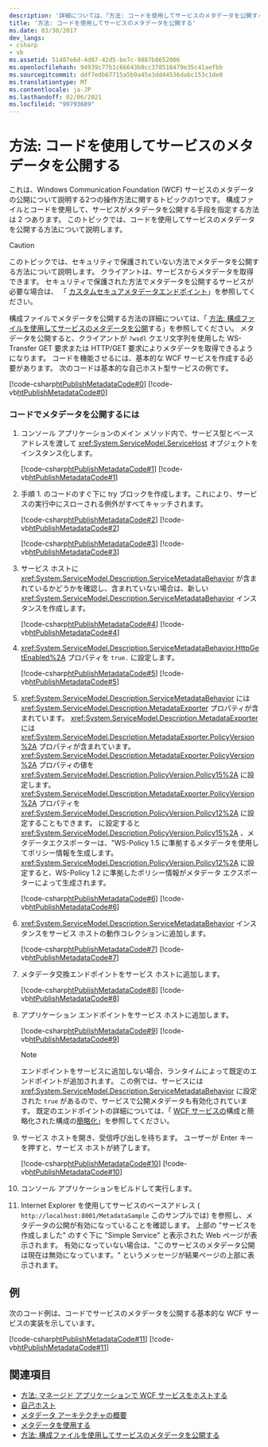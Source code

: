 ```yaml
---
description: '詳細については、「方法: コードを使用してサービスのメタデータを公開する」を参照してください。'
title: '方法: コードを使用してサービスのメタデータを公開する'
ms.date: 03/30/2017
dev_langs:
- csharp
- vb
ms.assetid: 51407e6d-4d87-42d5-be7c-9887b8652006
ms.openlocfilehash: 94939c77b1c66643b0cc378516479e35c41aefbb
ms.sourcegitcommit: ddf7edb67715a5b9a45e3dd44536dabc153c1de0
ms.translationtype: MT
ms.contentlocale: ja-JP
ms.lasthandoff: 02/06/2021
ms.locfileid: "99793689"
---
```

# <a name="how-to-publish-metadata-for-a-service-using-code"></a>方法: コードを使用してサービスのメタデータを公開する

これは、Windows Communication Foundation (WCF) サービスのメタデータの公開について説明する2つの操作方法に関するトピックの1つです。 構成ファイルとコードを使用して、サービスがメタデータを公開する手段を指定する方法は 2 つあります。 このトピックでは、コードを使用してサービスのメタデータを公開する方法について説明します。  
  
> [!CAUTION]
> このトピックでは、セキュリティで保護されていない方法でメタデータを公開する方法について説明します。 クライアントは、サービスからメタデータを取得できます。 セキュリティで保護された方法でメタデータを公開するサービスが必要な場合は、 「 [カスタムセキュアメタデータエンドポイント](../samples/custom-secure-metadata-endpoint.md)」を参照してください。  
  
 構成ファイルでメタデータを公開する方法の詳細については、「 [方法: 構成ファイルを使用してサービスのメタデータを公開](how-to-publish-metadata-for-a-service-using-a-configuration-file.md)する」を参照してください。 メタデータを公開すると、クライアントが `?wsdl` クエリ文字列を使用した WS-Transfer GET 要求または HTTP/GET 要求によりメタデータを取得できるようになります。 コードを機能させるには、基本的な WCF サービスを作成する必要があります。 次のコードは基本的な自己ホスト型サービスの例です。  
  
 [!code-csharp[htPublishMetadataCode#0](../../../../samples/snippets/csharp/VS_Snippets_CFX/htpublishmetadatacode/cs/program.cs#0)]
 [!code-vb[htPublishMetadataCode#0](../../../../samples/snippets/visualbasic/VS_Snippets_CFX/htpublishmetadatacode/vb/program.vb#0)]  
  
### <a name="to-publish-metadata-in-code"></a>コードでメタデータを公開するには  
  
1. コンソール アプリケーションのメイン メソッド内で、サービス型とベース アドレスを渡して <xref:System.ServiceModel.ServiceHost> オブジェクトをインスタンス化します。  
  
     [!code-csharp[htPublishMetadataCode#1](../../../../samples/snippets/csharp/VS_Snippets_CFX/htpublishmetadatacode/cs/program.cs#1)]
     [!code-vb[htPublishMetadataCode#1](../../../../samples/snippets/visualbasic/VS_Snippets_CFX/htpublishmetadatacode/vb/program.vb#1)]  
  
2. 手順 1. のコードのすぐ下に try ブロックを作成します。これにより、サービスの実行中にスローされる例外がすべてキャッチされます。  
  
     [!code-csharp[htPublishMetadataCode#2](../../../../samples/snippets/csharp/VS_Snippets_CFX/htpublishmetadatacode/cs/program.cs#2)]
     [!code-vb[htPublishMetadataCode#2](../../../../samples/snippets/visualbasic/VS_Snippets_CFX/htpublishmetadatacode/vb/program.vb#2)]  
  
     [!code-csharp[htPublishMetadataCode#3](../../../../samples/snippets/csharp/VS_Snippets_CFX/htpublishmetadatacode/cs/program.cs#3)]
     [!code-vb[htPublishMetadataCode#3](../../../../samples/snippets/visualbasic/VS_Snippets_CFX/htpublishmetadatacode/vb/program.vb#3)]  
  
3. サービス ホストに <xref:System.ServiceModel.Description.ServiceMetadataBehavior> が含まれているかどうかを確認し、含まれていない場合は、新しい <xref:System.ServiceModel.Description.ServiceMetadataBehavior> インスタンスを作成します。  
  
     [!code-csharp[htPublishMetadataCode#4](../../../../samples/snippets/csharp/VS_Snippets_CFX/htpublishmetadatacode/cs/program.cs#4)]
     [!code-vb[htPublishMetadataCode#4](../../../../samples/snippets/visualbasic/VS_Snippets_CFX/htpublishmetadatacode/vb/program.vb#4)]  
  
4. <xref:System.ServiceModel.Description.ServiceMetadataBehavior.HttpGetEnabled%2A> プロパティを `true.` に設定します。  
  
     [!code-csharp[htPublishMetadataCode#5](../../../../samples/snippets/csharp/VS_Snippets_CFX/htpublishmetadatacode/cs/program.cs#5)]
     [!code-vb[htPublishMetadataCode#5](../../../../samples/snippets/visualbasic/VS_Snippets_CFX/htpublishmetadatacode/vb/program.vb#5)]  
  
5. <xref:System.ServiceModel.Description.ServiceMetadataBehavior> には <xref:System.ServiceModel.Description.MetadataExporter> プロパティが含まれています。 <xref:System.ServiceModel.Description.MetadataExporter> には <xref:System.ServiceModel.Description.MetadataExporter.PolicyVersion%2A> プロパティが含まれています。 <xref:System.ServiceModel.Description.MetadataExporter.PolicyVersion%2A> プロパティの値を <xref:System.ServiceModel.Description.PolicyVersion.Policy15%2A> に設定します。 <xref:System.ServiceModel.Description.MetadataExporter.PolicyVersion%2A> プロパティを <xref:System.ServiceModel.Description.PolicyVersion.Policy12%2A> に設定することもできます。 に設定すると <xref:System.ServiceModel.Description.PolicyVersion.Policy15%2A> 、メタデータエクスポーターは、"WS-Policy 1.5 に準拠するメタデータを使用してポリシー情報を生成します。 <xref:System.ServiceModel.Description.PolicyVersion.Policy12%2A> に設定すると、WS-Policy 1.2 に準拠したポリシー情報がメタデータ エクスポーターによって生成されます。  
  
     [!code-csharp[htPublishMetadataCode#6](../../../../samples/snippets/csharp/VS_Snippets_CFX/htpublishmetadatacode/cs/program.cs#6)]
     [!code-vb[htPublishMetadataCode#6](../../../../samples/snippets/visualbasic/VS_Snippets_CFX/htpublishmetadatacode/vb/program.vb#6)]  
  
6. <xref:System.ServiceModel.Description.ServiceMetadataBehavior> インスタンスをサービス ホストの動作コレクションに追加します。  
  
     [!code-csharp[htPublishMetadataCode#7](../../../../samples/snippets/csharp/VS_Snippets_CFX/htpublishmetadatacode/cs/program.cs#7)]
     [!code-vb[htPublishMetadataCode#7](../../../../samples/snippets/visualbasic/VS_Snippets_CFX/htpublishmetadatacode/vb/program.vb#7)]  
  
7. メタデータ交換エンドポイントをサービス ホストに追加します。  
  
     [!code-csharp[htPublishMetadataCode#8](../../../../samples/snippets/csharp/VS_Snippets_CFX/htpublishmetadatacode/cs/program.cs#8)]
     [!code-vb[htPublishMetadataCode#8](../../../../samples/snippets/visualbasic/VS_Snippets_CFX/htpublishmetadatacode/vb/program.vb#8)]  
  
8. アプリケーション エンドポイントをサービス ホストに追加します。  
  
     [!code-csharp[htPublishMetadataCode#9](../../../../samples/snippets/csharp/VS_Snippets_CFX/htpublishmetadatacode/cs/program.cs#9)]
     [!code-vb[htPublishMetadataCode#9](../../../../samples/snippets/visualbasic/VS_Snippets_CFX/htpublishmetadatacode/vb/program.vb#9)]  
  
    > [!NOTE]
    > エンドポイントをサービスに追加しない場合、ランタイムによって既定のエンドポイントが追加されます。 この例では、サービスには <xref:System.ServiceModel.Description.ServiceMetadataBehavior> に設定された `true` があるので、サービスで公開メタデータも有効化されています。 既定のエンドポイントの詳細については、「 [WCF サービスの](../samples/simplified-configuration-for-wcf-services.md)構成と簡略化された構成の[簡略化](../simplified-configuration.md)」を参照してください。  
  
9. サービス ホストを開き、受信呼び出しを待ちます。 ユーザーが Enter キーを押すと、サービス ホストが終了します。  
  
     [!code-csharp[htPublishMetadataCode#10](../../../../samples/snippets/csharp/VS_Snippets_CFX/htpublishmetadatacode/cs/program.cs#10)]
     [!code-vb[htPublishMetadataCode#10](../../../../samples/snippets/visualbasic/VS_Snippets_CFX/htpublishmetadatacode/vb/program.vb#10)]  
  
10. コンソール アプリケーションをビルドして実行します。  
  
11. Internet Explorer を使用してサービスのベースアドレス ( `http://localhost:8001/MetadataSample` このサンプルでは) を参照し、メタデータの公開が有効になっていることを確認します。 上部の "サービスを作成しました" のすぐ下に "Simple Service" と表示された Web ページが表示されます。 有効になっていない場合は、"このサービスのメタデータ公開は現在は無効になっています。" というメッセージが結果ページの上部に表示されます。  
  
## <a name="example"></a>例  

 次のコード例は、コードでサービスのメタデータを公開する基本的な WCF サービスの実装を示しています。  
  
 [!code-csharp[htPublishMetadataCode#11](../../../../samples/snippets/csharp/VS_Snippets_CFX/htpublishmetadatacode/cs/program.cs#11)]
 [!code-vb[htPublishMetadataCode#11](../../../../samples/snippets/visualbasic/VS_Snippets_CFX/htpublishmetadatacode/vb/program.vb#11)]  
  
## <a name="see-also"></a>関連項目

- [方法: マネージド アプリケーションで WCF サービスをホストする](../how-to-host-a-wcf-service-in-a-managed-application.md)
- [自己ホスト](../samples/self-host.md)
- [メタデータ アーキテクチャの概要](metadata-architecture-overview.md)
- [メタデータを使用する](using-metadata.md)
- [方法: 構成ファイルを使用してサービスのメタデータを公開する](how-to-publish-metadata-for-a-service-using-a-configuration-file.md)
